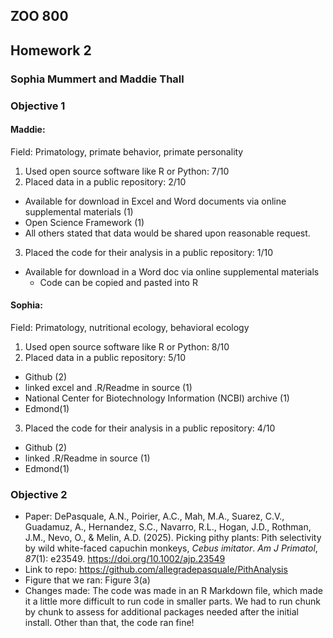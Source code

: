 ## ZOO 800
## Homework 2
### Sophia Mummert and Maddie Thall

### Objective 1
#### Maddie:
Field: Primatology, primate behavior, primate personality
1) Used open source software like R or Python: 7/10
2) Placed data in a public repository: 2/10
- Available for download in Excel and Word documents via online supplemental materials (1)
- Open Science Framework (1)
- All others stated that data would be shared upon reasonable request.
3) Placed the code for their analysis in a public repository: 1/10
- Available for download in a Word doc via online supplemental materials
    - Code can be copied and pasted into R
#### Sophia:
Field: Primatology, nutritional ecology, behavioral ecology
1) Used open source software like R or Python: 8/10
2) Placed data in a public repository: 5/10
- Github (2)
- linked excel and .R/Readme in source (1)
- National Center for Biotechnology Information (NCBI) archive (1)
- Edmond(1)
3) Placed the code for their analysis in a public repository: 4/10
- Github (2)
- linked .R/Readme in source (1)
- Edmond(1)


### Objective 2
- Paper: DePasquale, A.N., Poirier, A.C., Mah, M.A., Suarez, C.V., Guadamuz, A., Hernandez, S.C., Navarro, R.L., Hogan, J.D., Rothman, J.M., Nevo, O., & Melin, A.D. (2025). Picking pithy plants: Pith selectivity by wild white-faced capuchin monkeys, _Cebus imitator_. _Am J Primatol_, _87_(1): e23549. https://doi.org/10.1002/ajp.23549
- Link to repo: https://github.com/allegradepasquale/PithAnalysis
- Figure that we ran: Figure 3(a)
- Changes made: The code was made in an R Markdown file, which made it a little more difficult to run code in smaller parts. We had to run chunk by chunk to assess for additional packages needed after the initial install. Other than that, the code ran fine! 

